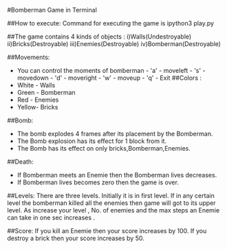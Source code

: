 #Bomberman Game in Terminal

##How to execute:
      Command for executing the game is ipython3 play.py

##The game contains 4 kinds of objects :
      i)Walls(Undestroyable)
      ii)Bricks(Destroyable)
      iii)Enemies(Destroyable)
      iv)Bomberman(Destroyable)

##Movements:
-    You can control the moments of bomberman
    -    'a' - moveleft
    -    's' - movedown
    -    'd' - moveright
    -    'w' - moveup
    -    'q' - Exit
##Colors :
-    White - Walls
-    Green - Bomberman
-    Red   - Enemies
-    Yellow- Bricks

##Bomb:
- The bomb explodes 4 frames after its placement by the Bomberman.
- The Bomb explosion has its effect for 1 block from it.
- The Bomb has its effect on only bricks,Bomberman,Enemies.

##Death:

- If Bomberman meets an Enemie then the Bomberman lives decreases.
- If Bomberman lives becomes zero then the game is over.


##Levels:
      There are three levels.
      Initially it is in first level.
      If in any certain level the bomberman killed all the enemies then game will got to its upper level.
      As increase your level , No. of enemies and the max steps an Enemie can take in one sec increases .

##Score:
  If you kill an Enemie then your score increases by 100.
  If you destroy a brick then your score increases by 50.
